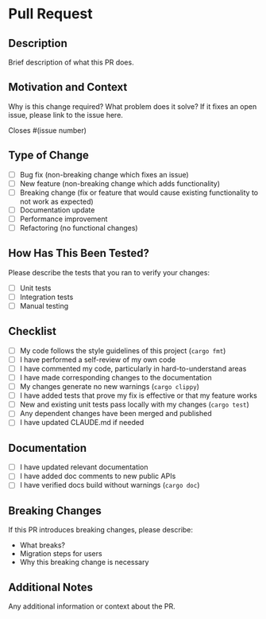 # Pull Request

## Description

Brief description of what this PR does.

## Motivation and Context

Why is this change required? What problem does it solve?
If it fixes an open issue, please link to the issue here.

Closes #(issue number)

## Type of Change

- [ ] Bug fix (non-breaking change which fixes an issue)
- [ ] New feature (non-breaking change which adds functionality)
- [ ] Breaking change (fix or feature that would cause existing functionality to not work as expected)
- [ ] Documentation update
- [ ] Performance improvement
- [ ] Refactoring (no functional changes)

## How Has This Been Tested?

Please describe the tests that you ran to verify your changes:

- [ ] Unit tests
- [ ] Integration tests
- [ ] Manual testing

## Checklist

- [ ] My code follows the style guidelines of this project (`cargo fmt`)
- [ ] I have performed a self-review of my own code
- [ ] I have commented my code, particularly in hard-to-understand areas
- [ ] I have made corresponding changes to the documentation
- [ ] My changes generate no new warnings (`cargo clippy`)
- [ ] I have added tests that prove my fix is effective or that my feature works
- [ ] New and existing unit tests pass locally with my changes (`cargo test`)
- [ ] Any dependent changes have been merged and published
- [ ] I have updated CLAUDE.md if needed

## Documentation

- [ ] I have updated relevant documentation
- [ ] I have added doc comments to new public APIs
- [ ] I have verified docs build without warnings (`cargo doc`)

## Breaking Changes

If this PR introduces breaking changes, please describe:

- What breaks?
- Migration steps for users
- Why this breaking change is necessary

## Additional Notes

Any additional information or context about the PR.
